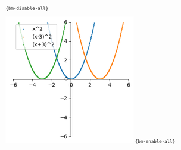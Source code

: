 `{bm-disable-all}`

![Graph(s) of x^2,(x-3)^2,(x+3)^2](calculus_1225cfa9369be2cedf5d0fb912876945.png)
`{bm-enable-all}`

